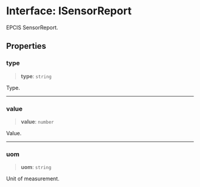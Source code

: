 # Interface: ISensorReport

EPCIS SensorReport.

## Properties

### type

> **type**: `string`

Type.

***

### value

> **value**: `number`

Value.

***

### uom

> **uom**: `string`

Unit of measurement.
